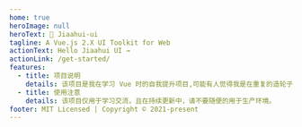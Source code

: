 ```yaml
---
home: true
heroImage: null
heroText: 🛴 Jiaahui-ui
tagline: A Vue.js 2.X UI Toolkit for Web
actionText: Hello Jiaahui UI →
actionLink: /get-started/
features:
  - title: 项目说明
    details: 该项目是我在学习 Vue 时的自我提升项目,可能有人觉得我是在重复的造轮子，但我想这种方式可以用来提高自己
  - title: 使用注意
    details: 该项目仅用于学习交流，且在持续更新中，请不要随便的用于生产环境。
footer: MIT Licensed | Copyright © 2021-present
---
```

